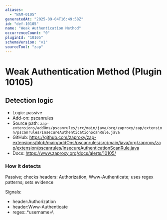 ```yaml
---
aliases:
  - "WAM-0105"
generatedAt: "2025-09-04T16:49:58Z"
id: "def-10105"
name: "Weak Authentication Method"
occurrenceCount: "0"
pluginId: "10105"
schemaVersion: "v1"
sourceTool: "zap"
---
```


# Weak Authentication Method (Plugin 10105)

## Detection logic

- Logic: passive
- Add-on: pscanrules
- Source path: `zap-extensions/addOns/pscanrules/src/main/java/org/zaproxy/zap/extension/pscanrules/InsecureAuthenticationScanRule.java`
- GitHub: https://github.com/zaproxy/zap-extensions/blob/main/addOns/pscanrules/src/main/java/org/zaproxy/zap/extension/pscanrules/InsecureAuthenticationScanRule.java
- Docs: https://www.zaproxy.org/docs/alerts/10105/

### How it detects

Passive; checks headers: Authorization, Www-Authenticate; uses regex patterns; sets evidence

Signals:
- header:Authorization
- header:Www-Authenticate
- regex:.*username=\

